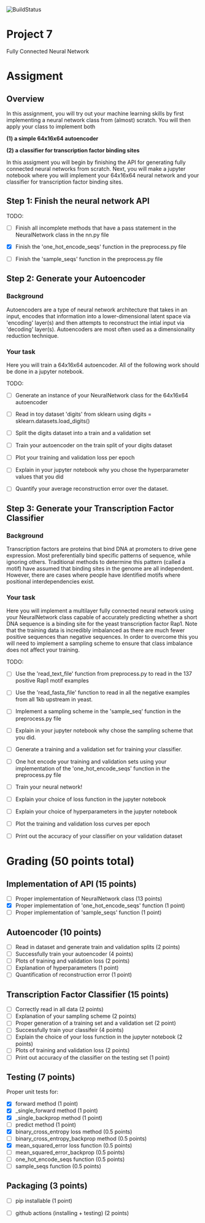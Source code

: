![BuildStatus](https://github.com/apblair/project7/actions/workflows/main.yml/badge.svg?event=push)
# Project 7
Fully Connected Neural Network


# Assigment

## Overview
In this assignment, you will try out your machine learning skills by first implementing a neural network
class from (almost) scratch. You will then apply your class to implement both

**(1) a simple 64x16x64 autoencoder**

**(2) a classifier for transcription factor binding sites**

In this assigment you will begin by finishing the API for generating fully connected neural networks from scratch.
Next, you will make a jupyter notebook where you will implement your 64x16x64 neural network and your 
classifier for transcription factor binding sites.


## Step 1: Finish the neural network API
TODO:
- [ ] Finish all incomplete methods that have a pass statement in the NeuralNetwork class in the nn.py file
- [x] Finish the 'one_hot_encode_seqs' function in the preprocess.py file
- [ ] Finish the 'sample_seqs' function in the preprocess.py file


## Step 2: Generate your Autoencoder
### Background
Autoencoders are a type of neural network architecture that takes in an input, encodes that information
into a lower-dimensional latent space via 'encoding' layer(s) and then attempts to reconstruct the intial
input via 'decoding' layer(s). Autoencoders are most often used as a dimensionality reduction technique.

### Your task
Here you will train a 64x16x64 autoencoder. All of the following work should be done in a jupyter notebook.

TODO:
- [ ] Generate an instance of your NeuralNetwork class for the 64x16x64 autoencoder
- [ ] Read in toy dataset 'digits' from sklearn using digits = sklearn.datasets.load_digits()
- [ ] Split the digits dataset into a train and a validation set
- [ ] Train your autoencoder on the train split of your digits dataset
- [ ] Plot your training and validation loss per epoch
- [ ] Explain in your jupyter notebook why you chose the hyperparameter values that you did
- [ ] Quantify your average reconstruction error over the dataset.


## Step 3: Generate your Transcription Factor Classifier
### Background
Transcription factors are proteins that bind DNA at promoters to drive gene expression. 
Most preferentially bind specific patterns of sequence, while ignoring others. 
Traditional methods to determine this pattern (called a motif) have assumed that binding 
sites in the genome are all independent. However, there are cases where people have identified motifs where
positional interdependencies exist.

### Your task
Here you will implement a multilayer fully connected neural network using your NeuralNetwork class
capable of accurately predicting whether a short DNA sequence is a binding site for the 
yeast transcription factor Rap1. Note that the training data is incredibly imbalanced as
there are much fewer positive sequences than negative sequences. In order to overcome this
you will need to implement a sampling scheme to ensure that class imbalance does not affect
your training.

TODO:
- [ ] Use the 'read_text_file' function from preprocess.py to read in the 137 positive Rap1 motif examples
- [ ] Use the 'read_fasta_file' function to read in all the negative examples from all 1kb upstream in yeast.
- [ ] Implement a sampling scheme in the 'sample_seq' function in the preprocess.py file
- [ ] Explain in your jupyter notebook why chose the sampling scheme that you did.
- [ ] Generate a training and a validation set for training your classifier.
- [ ] One hot encode your training and validation sets using your implementation of the 'one_hot_encode_seqs' function in the preprocess.py file
- [ ] Train your neural network!
- [ ] Explain your choice of loss function in the jupyter notebook
- [ ] Explain your choice of hyperparameters in the jupyter notebook
- [ ] Plot the training and validation loss curves per epoch
- [ ] Print out the accuracy of your classifier on your validation dataset


# Grading (50 points total)

## Implementation of API (15 points)
- [ ] Proper implementation of NeuralNetwork class (13 points)
- [x] Proper implementation of 'one_hot_encode_seqs' function (1 point)
- [ ] Proper implementation of 'sample_seqs' function (1 point)

## Autoencoder (10 points)
- [ ] Read in dataset and generate train and validation splits (2 points)
- [ ] Successfully train your autoencoder (4 points)
- [ ] Plots of training and validation loss (2 points)
- [ ] Explanation of hyperparameters (1 point)
- [ ] Quantification of reconstruction error (1 point)

## Transcription Factor Classifier (15 points)
- [ ] Correctly read in all data (2 points)
- [ ] Explanation of your sampling scheme (2 points)
- [ ] Proper generation of a training set and a validation set (2 point)
- [ ] Successfully train your classifeir (4 points)
- [ ] Explain the choice of your loss function in the jupyter notebook (2 points)
- [ ] Plots of training and validation loss (2 points)
- [ ] Print out accuracy of the classifier on the testing set (1 point)

## Testing (7 points)
Proper unit tests for:
- [x] forward method (1 point)
- [x] _single_forward method (1 point)
- [x] _single_backprop method (1 point)
- [ ] predict method (1 point)
- [x] binary_cross_entropy loss method (0.5 points)
- [ ] binary_cross_entropy_backprop method (0.5 points)
- [x] mean_squared_error loss function (0.5 points)
- [ ] mean_squared_error_backprop (0.5 points)
- [ ] one_hot_encode_seqs function (0.5 points)
- [ ] sample_seqs function (0.5 points)

## Packaging (3 points)
- [ ] pip installable (1 point)
- [ ] github actions (installing + testing) (2 points)


